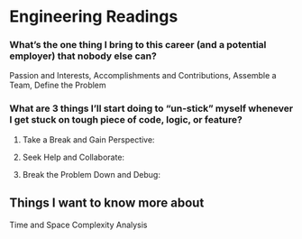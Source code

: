 # Engineering Readings


### What’s the one thing I bring to this career (and a potential employer) that nobody else can?
Passion and Interests, Accomplishments and Contributions, Assemble a Team,  Define the Problem

### What are 3 things I’ll start doing to “un-stick” myself whenever I get stuck on tough piece of code, logic, or feature?

1. Take a Break and Gain Perspective:

2. Seek Help and Collaborate:


3. Break the Problem Down and Debug:

## Things I want to know more about
Time and Space Complexity Analysis